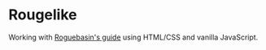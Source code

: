 # Rougelike

Working with [Roguebasin's guide](http://www.roguebasin.com/index.php?title=How_to_Write_a_Roguelike_in_15_Steps) using HTML/CSS and vanilla JavaScript.